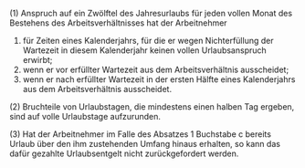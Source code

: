 (1) Anspruch auf ein Zwölftel des Jahresurlaubs für jeden vollen Monat des Bestehens des Arbeitsverhältnisses hat der Arbeitnehmer

1. für Zeiten eines Kalenderjahrs, für die er wegen Nichterfüllung der Wartezeit in diesem Kalenderjahr keinen vollen Urlaubsanspruch erwirbt;
2. wenn er vor erfüllter Wartezeit aus dem Arbeitsverhältnis ausscheidet;
3. wenn er nach erfüllter Wartezeit in der ersten Hälfte eines Kalenderjahrs aus dem Arbeitsverhältnis ausscheidet.

(2) Bruchteile von Urlaubstagen, die mindestens einen halben Tag ergeben, sind auf volle Urlaubstage aufzurunden.

(3) Hat der Arbeitnehmer im Falle des Absatzes 1 Buchstabe c bereits Urlaub über den ihm zustehenden Umfang hinaus erhalten, so kann das dafür gezahlte Urlaubsentgelt nicht zurückgefordert werden.